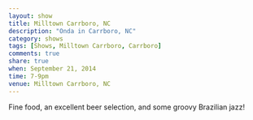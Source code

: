 ```yaml
---
layout: show
title: Milltown Carrboro, NC
description: "Onda in Carrboro, NC"
category: shows
tags: [Shows, Milltown Carrboro, Carrboro]
comments: true
share: true
when: September 21, 2014
time: 7-9pm
venue: Milltown Carrboro, NC
---
```


Fine food, an excellent beer selection, and some groovy Brazilian jazz!
